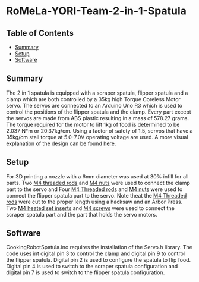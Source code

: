 # RoMeLa-YORI-Team-2-in-1-Spatula

## Table of Contents
* [Summary](#Summary)
* [Setup](#Setup)
* [Software](#Software)


## Summary
The 2 in 1 spatula is equipped with a scraper spatula, flipper spatula and a clamp which are both controlled by a 35kg high Torque Coreless Motor servo.
The servos are connected to an Arduino Uno R3 which is used to control the positions of the flipper spatula and the clamp. Every part except the servos are
made from ABS plastic resulting in a mass of 578.27 grams. The torque required for the motor to lift 1kg of food is determined to be 2.037 N*m or 20.37kg/cm.
Using a factor of safety of 1.5, servos that have a 35kg/cm stall torque at 5.0-7.0V operating voltage are used. A more visual explanation of the design can be
found [here](https://selim-emir-can.github.io/2in1Spatula.html).


## Setup
For 3D printing a nozzle with a 6mm diameter was used at 30% infill for all parts. Two [M4 threaded rods](https://www.mcmaster.com/98861A582/) and 
[M4 nuts](https://www.amazon.com/DYWISHKEY-Stainless-Countersunk-Assortment-Wrenches/dp/B08QD6TT2N/ref=asc_df_B08QD6TT2N/?tag=hyprod-20&linkCode=df0&hvadid=507831016250&hvpos=&hvnetw=g&hvrand=6106143586867696378&hvpone=&hvptwo=&hvqmt=&hvdev=c&hvdvcmdl=&hvlocint=&hvlocphy=9030941&hvtargid=pla-1237691604900&psc=1)
were used to connect the clamp part to the servo and Four [M4 Threaded rods](https://www.mcmaster.com/98861A582/) and 
[M4 nuts](https://www.amazon.com/DYWISHKEY-Stainless-Countersunk-Assortment-Wrenches/dp/B08QD6TT2N/ref=asc_df_B08QD6TT2N/?tag=hyprod-20&linkCode=df0&hvadid=507831016250&hvpos=&hvnetw=g&hvrand=6106143586867696378&hvpone=&hvptwo=&hvqmt=&hvdev=c&hvdvcmdl=&hvlocint=&hvlocphy=9030941&hvtargid=pla-1237691604900&psc=1)
 were used to connect the flipper spatula part to the servo. Note theat the [M4 Threaded rods](https://www.mcmaster.com/98861A582/) were
 cut to the proper length using a hacksaw and an Arbor Press. Two [M4 heated set inserts](https://www.amazon.com/DYWISHKEY-Knurled-Threaded-Embedment-Assortment/dp/B07MWBJB67/ref=asc_df_B07MWBJB67/?tag=hyprod-20&linkCode=df0&hvadid=312131520159&hvpos=&hvnetw=g&hvrand=11343827623887592503&hvpone=&hvptwo=&hvqmt=&hvdev=c&hvdvcmdl=&hvlocint=&hvlocphy=9030941&hvtargid=pla-649244892719&psc=1)
and [M4 screws](https://www.amazon.com/DYWISHKEY-Stainless-Countersunk-Assortment-Wrenches/dp/B08QD6TT2N/ref=asc_df_B08QD6TT2N/?tag=hyprod-20&linkCode=df0&hvadid=507831016250&hvpos=&hvnetw=g&hvrand=6106143586867696378&hvpone=&hvptwo=&hvqmt=&hvdev=c&hvdvcmdl=&hvlocint=&hvlocphy=9030941&hvtargid=pla-1237691604900&psc=1)
were used to connect the scraper spatula part and the part that holds the servo motors.

## Software
CookingRobotSpatula.ino requires the installation of the Servo.h library. The code uses int digital pin 3 to control the clamp and digital pin 9 to control the flipper
spatula. Digital pin 2 is used to configure the spatula to flip food. Digital pin 4 is used to switch to the scraper spatula configuration and digital pin 7 is used to
switch to the flipper spatula configuration.
